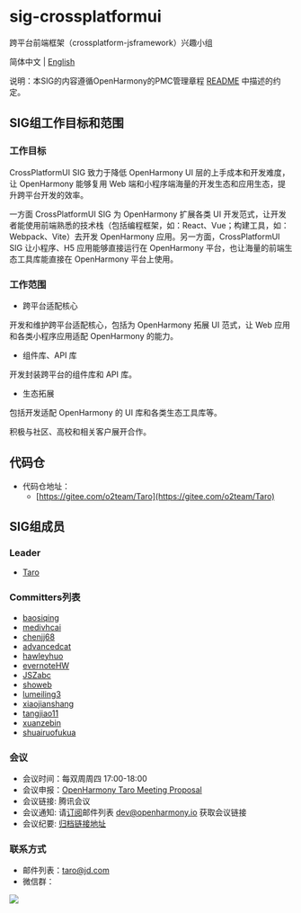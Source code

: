 # sig-crossplatformui

跨平台前端框架（crossplatform-jsframework）兴趣小组

简体中文 | [English](./sig_crossplatformui.md)

说明：本SIG的内容遵循OpenHarmony的PMC管理章程 [README](/zh/pmc.md) 中描述的约定。


## SIG组工作目标和范围

### 工作目标
CrossPlatformUI SIG 致力于降低 OpenHarmony UI 层的上手成本和开发难度，让 OpenHarmony 能够复用 Web 端和小程序端海量的开发生态和应用生态，提升跨平台开发的效率。

一方面 CrossPlatformUI SIG 为 OpenHarmony 扩展各类 UI 开发范式，让开发者能使用前端熟悉的技术栈（包括编程框架，如：React、Vue；构建工具，如：Webpack、Vite）去开发 OpenHarmony 应用。另一方面，CrossPlatformUI SIG 让小程序、H5 应用能够直接运行在 OpenHarmony 平台，也让海量的前端生态工具库能直接在 OpenHarmony 平台上使用。

### 工作范围
- 跨平台适配核心

开发和维护跨平台适配核心，包括为 OpenHarmony 拓展 UI 范式，让 Web 应用和各类小程序应用适配 OpenHarmony 的能力。

- 组件库、API 库

开发封装跨平台的组件库和 API 库。

- 生态拓展

包括开发适配 OpenHarmony 的 UI 库和各类生态工具库等。

积极与社区、高校和相关客户展开合作。

## 代码仓
- 代码仓地址：
  - [https://gitee.com/o2team/Taro](https://gitee.com/o2team/Taro)

## SIG组成员

### Leader
- [Taro](https://gitee.com/o2team/Taro)

### Committers列表
- [baosiqing](https://gitee.com/baosiqing)
- [medivhcai](https://gitee.com/medivhcai)
- [chenjj68](https://gitee.com/chenjj68)
- [advancedcat](https://gitee.com/advancedcat)
- [hawleyhuo](https://gitee.com/hawleyhuo)
- [evernoteHW](https://gitee.com/evernoteHW)
- [JSZabc](https://gitee.com/JSZabc)
- [showeb](https://gitee.com/showeb)
- [lumeiling3](https://gitee.com/lumeiling3)
- [xiaojianshang](https://gitee.com/xiaojianshang)
- [tangjiao11](https://gitee.com/tangjiao11)
- [xuanzebin](https://gitee.com/xuanzebin)
- [shuairuofukua](https://gitee.com/shuairuofukua)



### 会议
 - 会议时间：每双周周四 17:00-18:00
 - 会议申报：[OpenHarmony Taro Meeting Proposal](https://etherpad.openharmony.cn/p/taro%E8%AE%AE%E9%A2%98%E7%94%B3%E6%8A%A5)
 - 会议链接: 腾讯会议
 - 会议通知: 请[订阅](https://lists.openatom.io/postorius/lists/dev.openharmony.io)邮件列表 dev@openharmony.io 获取会议链接
 - 会议纪要: [归档链接地址](https://gitee.com/openharmony-sig/sig-content/tree/master/crossplatformui/meetings)

### 联系方式

- 邮件列表：taro@jd.com 
- 微信群：

![](https://img13.360buyimg.com/ling/jfs/t1/199829/17/18179/761565/619df07aE2f32e9ba/2b328bf44471a1ab.png)
